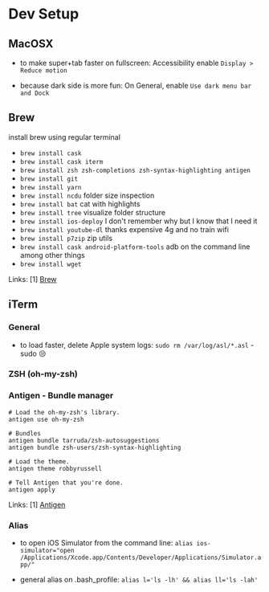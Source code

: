 # Dev Setup

## MacOSX

- to make super+tab faster on fullscreen:
Accessibility enable `Display > Reduce motion`

- because dark side is more fun:
On General, enable `Use dark menu bar and Dock`

## Brew

install brew using regular terminal
- `brew install cask`
- `brew install cask iterm`
- `brew install zsh zsh-completions zsh-syntax-highlighting antigen`
- `brew install git`
- `brew install yarn`
- `brew install ncdu` folder size inspection
- `brew install bat` cat with highlights
- `brew install tree` visualize folder structure
- `brew install ios-deploy` I don't remember why but I know that I need it
- `brew install youtube-dl` thanks expensive 4g and no train wifi
- `brew install p7zip` zip utils
- `brew install cask android-platform-tools` adb on the command line among other things
- `brew install wget`

Links:
[1] [Brew](https://brew.sh/)

## iTerm

### General

- to load faster, delete Apple system logs:
`sudo rm /var/log/asl/*.asl` - sudo :unamused:

### ZSH (oh-my-zsh)

### Antigen - Bundle manager

```
# Load the oh-my-zsh's library.
antigen use oh-my-zsh

# Bundles
antigen bundle tarruda/zsh-autosuggestions
antigen bundle zsh-users/zsh-syntax-highlighting

# Load the theme.
antigen theme robbyrussell

# Tell Antigen that you're done.
antigen apply
```

Links:
[1] [Antigen](https://github.com/zsh-users/antigen)

### Alias

- to open iOS Simulator from the command line:
`alias ios-simulator="open /Applications/Xcode.app/Contents/Developer/Applications/Simulator.app/"`

- general alias on .bash_profile:
`alias l='ls -lh' && alias ll='ls -lah'`
